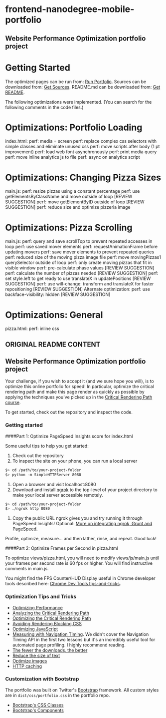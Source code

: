 frontend-nanodegree-mobile-portfolio
====================================

## Website Performance Optimization portfolio project

# Getting Started

The optimized pages can be run from: [Run Portfolio](https://bertcuda.github.io/frontend-nanodegree-mobile-portfolio/index.html).
Sources can be downloaded from: [Get Sources](https://bertcuda.github.io/frontend-nanodegree-mobile-portfolio/).
README.md can be downloaded from: [Get README](https://bertcuda.github.io/frontend-nanodegree-mobile-portfolio/README.md).

The following optimizations were implemented. (You can search for the following comments in the code files.)

# Optimizations: Portfolio Loading
index.html:
perf: media = screen
perf: replace complex css selectors with simple classes and eliminate unused css
perf: move scripts after body (1 pt improvement)
perf: load web font asynchronously
perf: print media query
perf: move inline analytics js to file
perf: async on analytics script

# Optimizations: Changing Pizza Sizes
main.js:
perf: resize pizzas using a constant percentage
perf: use getElementsByClassName and move outside of loop [REVIEW SUGGESTION]
perf: move getElementByID outside of loop [REVIEW SUGGESTION]
perf: reduce size and optimize pizzeria image

# Optimizations: Pizza Scrolling
main.js:
perf: query and save scrollTop to prevent repeated accesses in loop
perf: use saved mover elements
perf: requestAnimationFrame before updating movers
perf: save mover elements to prevent repeated queries
perf: reduced size of the moving pizza image file
perf: move movingPizzas1 querySelector outside of loop
perf: only create moving pizzas that fit in visible window
perf: pre-calculate phase values [REVIEW SUGGESTION]
perf: calculate the number of pizzas needed [REVIEW SUGGESTION]
perf: set style.left to get ready to use translateX in updatePositions [REVIEW SUGGESTION]
perf: use will-change: transform and translateX for faster repositioning [REVIEW SUGGESTION]
Alternate optimization:
perf: use backface-visibility: hidden [REVIEW SUGGESTION]

# Optimizations: General
pizza.html:
perf: inline css

## ORIGINAL README CONTENT

## Website Performance Optimization portfolio project

Your challenge, if you wish to accept it (and we sure hope you will), is to optimize this online portfolio for speed! In particular, optimize the critical rendering path and make this page render as quickly as possible by applying the techniques you've picked up in the [Critical Rendering Path course](https://www.udacity.com/course/ud884).

To get started, check out the repository and inspect the code.

### Getting started

####Part 1: Optimize PageSpeed Insights score for index.html

Some useful tips to help you get started:

1. Check out the repository
1. To inspect the site on your phone, you can run a local server

  ```bash
  $> cd /path/to/your-project-folder
  $> python -m SimpleHTTPServer 8080
  ```

1. Open a browser and visit localhost:8080
1. Download and install [ngrok](https://ngrok.com/) to the top-level of your project directory to make your local server accessible remotely.

  ``` bash
  $> cd /path/to/your-project-folder
  $> ./ngrok http 8080
  ```

1. Copy the public URL ngrok gives you and try running it through PageSpeed Insights! Optional: [More on integrating ngrok, Grunt and PageSpeed.](http://www.jamescryer.com/2014/06/12/grunt-pagespeed-and-ngrok-locally-testing/)

Profile, optimize, measure... and then lather, rinse, and repeat. Good luck!

####Part 2: Optimize Frames per Second in pizza.html

To optimize views/pizza.html, you will need to modify views/js/main.js until your frames per second rate is 60 fps or higher. You will find instructive comments in main.js.

You might find the FPS Counter/HUD Display useful in Chrome developer tools described here: [Chrome Dev Tools tips-and-tricks](https://developer.chrome.com/devtools/docs/tips-and-tricks).

### Optimization Tips and Tricks
* [Optimizing Performance](https://developers.google.com/web/fundamentals/performance/ "web performance")
* [Analyzing the Critical Rendering Path](https://developers.google.com/web/fundamentals/performance/critical-rendering-path/analyzing-crp.html "analyzing crp")
* [Optimizing the Critical Rendering Path](https://developers.google.com/web/fundamentals/performance/critical-rendering-path/optimizing-critical-rendering-path.html "optimize the crp!")
* [Avoiding Rendering Blocking CSS](https://developers.google.com/web/fundamentals/performance/critical-rendering-path/render-blocking-css.html "render blocking css")
* [Optimizing JavaScript](https://developers.google.com/web/fundamentals/performance/critical-rendering-path/adding-interactivity-with-javascript.html "javascript")
* [Measuring with Navigation Timing](https://developers.google.com/web/fundamentals/performance/critical-rendering-path/measure-crp.html "nav timing api"). We didn't cover the Navigation Timing API in the first two lessons but it's an incredibly useful tool for automated page profiling. I highly recommend reading.
* <a href="https://developers.google.com/web/fundamentals/performance/optimizing-content-efficiency/eliminate-downloads.html">The fewer the downloads, the better</a>
* <a href="https://developers.google.com/web/fundamentals/performance/optimizing-content-efficiency/optimize-encoding-and-transfer.html">Reduce the size of text</a>
* <a href="https://developers.google.com/web/fundamentals/performance/optimizing-content-efficiency/image-optimization.html">Optimize images</a>
* <a href="https://developers.google.com/web/fundamentals/performance/optimizing-content-efficiency/http-caching.html">HTTP caching</a>

### Customization with Bootstrap
The portfolio was built on Twitter's <a href="http://getbootstrap.com/">Bootstrap</a> framework. All custom styles are in `dist/css/portfolio.css` in the portfolio repo.

* <a href="http://getbootstrap.com/css/">Bootstrap's CSS Classes</a>
* <a href="http://getbootstrap.com/components/">Bootstrap's Components</a>
